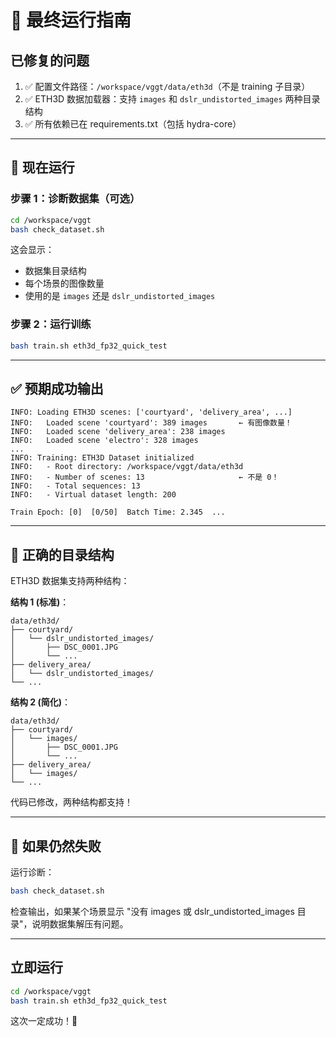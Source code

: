 # 🎯 最终运行指南

## 已修复的问题

1. ✅ 配置文件路径：`/workspace/vggt/data/eth3d`（不是 training 子目录）
2. ✅ ETH3D 数据加载器：支持 `images` 和 `dslr_undistorted_images` 两种目录结构
3. ✅ 所有依赖已在 requirements.txt（包括 hydra-core）

---

## 🚀 现在运行

### 步骤 1：诊断数据集（可选）

```bash
cd /workspace/vggt
bash check_dataset.sh
```

这会显示：
- 数据集目录结构
- 每个场景的图像数量
- 使用的是 `images` 还是 `dslr_undistorted_images`

### 步骤 2：运行训练

```bash
bash train.sh eth3d_fp32_quick_test
```

---

## ✅ 预期成功输出

```
INFO: Loading ETH3D scenes: ['courtyard', 'delivery_area', ...]
INFO:   Loaded scene 'courtyard': 389 images       ← 有图像数量！
INFO:   Loaded scene 'delivery_area': 238 images
INFO:   Loaded scene 'electro': 328 images
...
INFO: Training: ETH3D Dataset initialized
INFO:   - Root directory: /workspace/vggt/data/eth3d
INFO:   - Number of scenes: 13                     ← 不是 0！
INFO:   - Total sequences: 13
INFO:   - Virtual dataset length: 200

Train Epoch: [0]  [0/50]  Batch Time: 2.345  ...
```

---

## 📁 正确的目录结构

ETH3D 数据集支持两种结构：

**结构 1 (标准)**：
```
data/eth3d/
├── courtyard/
│   └── dslr_undistorted_images/
│       ├── DSC_0001.JPG
│       └── ...
├── delivery_area/
│   └── dslr_undistorted_images/
└── ...
```

**结构 2 (简化)**：
```
data/eth3d/
├── courtyard/
│   └── images/
│       ├── DSC_0001.JPG
│       └── ...
├── delivery_area/
│   └── images/
└── ...
```

代码已修改，两种结构都支持！

---

## 🔧 如果仍然失败

运行诊断：
```bash
bash check_dataset.sh
```

检查输出，如果某个场景显示 "没有 images 或 dslr_undistorted_images 目录"，说明数据集解压有问题。

---

## 立即运行

```bash
cd /workspace/vggt
bash train.sh eth3d_fp32_quick_test
```

这次一定成功！🎯
